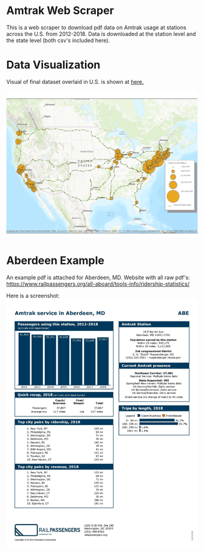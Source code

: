 # Amtrak Web Scraper

This is a web scraper to download pdf data on Amtrak usage at stations across the U.S. from 2012-2018. Data is downloaded at the station level and the state level (both csv's included here).  


# Data Visualization

Visual of final dataset overlaid in U.S. is shown at [here.](https://ericenglin.github.io/Amtrak-Web-Scraper/Data-Visualization/Amtrak-2018.html) 

![Amtrak Ridership](Amtrak-Ridership.png)



# Aberdeen Example
An example pdf is attached for Aberdeen, MD. Website with all raw pdf's: https://www.railpassengers.org/all-aboard/tools-info/ridership-statistics/

Here is a screenshot:
![Screenshot](Aberdeen.jpg)
